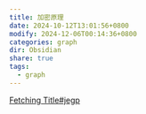 ```yaml
---
title: 加密原理
date: 2024-10-12T13:01:56+0800
modify: 2024-12-06T00:14:36+0800
categories: graph
dir: Obsidian
share: true
tags:
  - graph
---
```


[Fetching Title#jegp](https://missing-semester-cn.github.io/2020/security/)